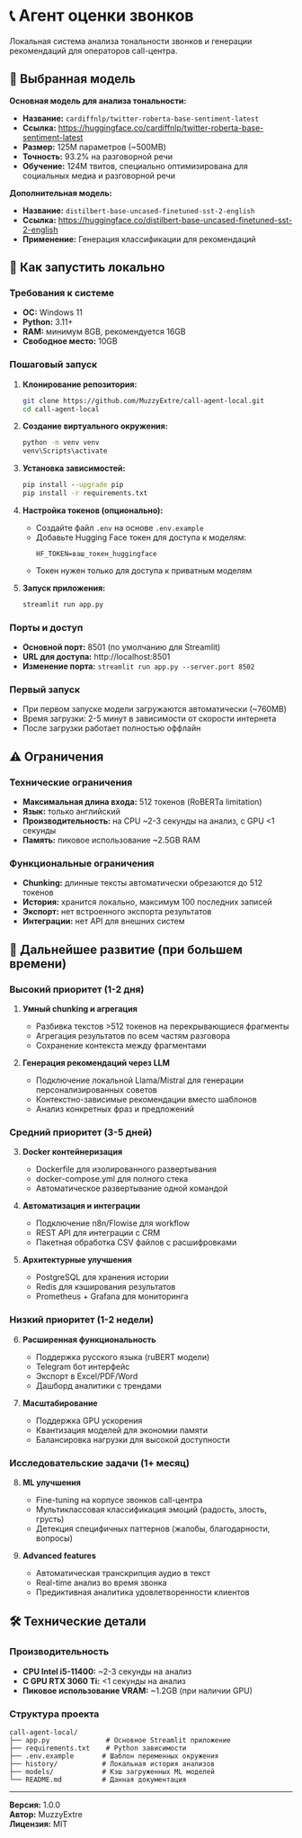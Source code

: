 # 📞 Агент оценки звонков

Локальная система анализа тональности звонков и генерации рекомендаций для операторов call-центра.

## 🤖 Выбранная модель

**Основная модель для анализа тональности:**
- **Название:** `cardiffnlp/twitter-roberta-base-sentiment-latest`
- **Ссылка:** https://huggingface.co/cardiffnlp/twitter-roberta-base-sentiment-latest
- **Размер:** 125M параметров (~500MB)
- **Точность:** 93.2% на разговорной речи
- **Обучение:** 124M твитов, специально оптимизирована для социальных медиа и разговорной речи

**Дополнительная модель:**
- **Название:** `distilbert-base-uncased-finetuned-sst-2-english`
- **Ссылка:** https://huggingface.co/distilbert-base-uncased-finetuned-sst-2-english
- **Применение:** Генерация классификации для рекомендаций

## 🚀 Как запустить локально

### Требования к системе
- **ОС:** Windows 11
- **Python:** 3.11+
- **RAM:** минимум 8GB, рекомендуется 16GB
- **Свободное место:** 10GB

### Пошаговый запуск

1. **Клонирование репозитория:**
   ```bash
   git clone https://github.com/MuzzyExtre/call-agent-local.git
   cd call-agent-local
   ```

2. **Создание виртуального окружения:**
   ```cmd
   python -m venv venv
   venv\Scripts\activate
   ```

3. **Установка зависимостей:**
   ```cmd
   pip install --upgrade pip
   pip install -r requirements.txt
   ```

4. **Настройка токенов (опционально):**
   - Создайте файл `.env` на основе `.env.example`
   - Добавьте Hugging Face токен для доступа к моделям:
     ```
     HF_TOKEN=ваш_токен_huggingface
     ```
   - Токен нужен только для доступа к приватным моделям

5. **Запуск приложения:**
   ```cmd
   streamlit run app.py
   ```

### Порты и доступ
- **Основной порт:** 8501 (по умолчанию для Streamlit)
- **URL для доступа:** http://localhost:8501
- **Изменение порта:** `streamlit run app.py --server.port 8502`

### Первый запуск
- При первом запуске модели загружаются автоматически (~760MB)
- Время загрузки: 2-5 минут в зависимости от скорости интернета
- После загрузки работает полностью оффлайн

## ⚠️ Ограничения

### Технические ограничения
- **Максимальная длина входа:** 512 токенов (RoBERTa limitation)
- **Язык:** только английский
- **Производительность:** на CPU ~2-3 секунды на анализ, с GPU <1 секунды
- **Память:** пиковое использование ~2.5GB RAM

### Функциональные ограничения
- **Chunking:** длинные тексты автоматически обрезаются до 512 токенов
- **История:** хранится локально, максимум 100 последних записей
- **Экспорт:** нет встроенного экспорта результатов
- **Интеграции:** нет API для внешних систем

## 🔮 Дальнейшее развитие (при большем времени)

### Высокий приоритет (1-2 дня)
1. **Умный chunking и агрегация**
   - Разбивка текстов >512 токенов на перекрывающиеся фрагменты
   - Агрегация результатов по всем частям разговора
   - Сохранение контекста между фрагментами

2. **Генерация рекомендаций через LLM**
   - Подключение локальной Llama/Mistral для генерации персонализированных советов
   - Контекстно-зависимые рекомендации вместо шаблонов
   - Анализ конкретных фраз и предложений

### Средний приоритет (3-5 дней)
3. **Docker контейнеризация**
   - Dockerfile для изолированного развертывания
   - docker-compose.yml для полного стека
   - Автоматическое развертывание одной командой

4. **Автоматизация и интеграции**
   - Подключение n8n/Flowise для workflow
   - REST API для интеграции с CRM
   - Пакетная обработка CSV файлов с расшифровками

5. **Архитектурные улучшения**
   - PostgreSQL для хранения истории
   - Redis для кэширования результатов
   - Prometheus + Grafana для мониторинга

### Низкий приоритет (1-2 недели)
6. **Расширенная функциональность**
   - Поддержка русского языка (ruBERT модели)
   - Telegram бот интерфейс
   - Экспорт в Excel/PDF/Word
   - Дашборд аналитики с трендами

7. **Масштабирование**
   - Поддержка GPU ускорения
   - Квантизация моделей для экономии памяти
   - Балансировка нагрузки для высокой доступности

### Исследовательские задачи (1+ месяц)
8. **ML улучшения**
   - Fine-tuning на корпусе звонков call-центра
   - Мультиклассовая классификация эмоций (радость, злость, грусть)
   - Детекция специфичных паттернов (жалобы, благодарности, вопросы)

9. **Advanced features**
   - Автоматическая транскрипция аудио в текст
   - Real-time анализ во время звонка
   - Предиктивная аналитика удовлетворенности клиентов

## 🛠️ Технические детали

### Производительность
- **CPU Intel i5-11400:** ~2-3 секунды на анализ
- **С GPU RTX 3060 Ti:** <1 секунды на анализ
- **Пиковое использование VRAM:** ~1.2GB (при наличии GPU)

### Структура проекта
```
call-agent-local/
├── app.py              # Основное Streamlit приложение
├── requirements.txt    # Python зависимости
├── .env.example       # Шаблон переменных окружения
├── history/           # Локальная история анализов
├── models/            # Кэш загруженных ML моделей
└── README.md          # Данная документация
```

---

**Версия:** 1.0.0  
**Автор:** MuzzyExtre  
**Лицензия:** MIT